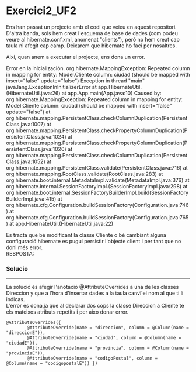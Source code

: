 # Exercici2_UF2

Ens han passat un projecte amb el codi que veieu en aquest repositori. D'altra banda, sols hem creat l'esquema de base de dades (com podeu veure al hibernate.conf.xml, anomenat "clients"), però no hem creat cap taula ni afegit cap camp. Deixarem que hibernate ho faci per nosaltres.

Així, quan anem a executar el projecte, ens dona un error.

Error en la inicialización.  org.hibernate.MappingException: Repeated column in mapping for entity: Model.Cliente column: ciudad (should be mapped with insert="false" update="false")
Exception in thread "main" java.lang.ExceptionInInitializerError
	at app.HibernateUtil.<clinit>(HibernateUtil.java:26)
	at app.App.main(App.java:10)
Caused by: org.hibernate.MappingException: Repeated column in mapping for entity: Model.Cliente column: ciudad (should be mapped with insert="false" update="false")
	at org.hibernate.mapping.PersistentClass.checkColumnDuplication(PersistentClass.java:1007)
	at org.hibernate.mapping.PersistentClass.checkPropertyColumnDuplication(PersistentClass.java:1024)
	at org.hibernate.mapping.PersistentClass.checkPropertyColumnDuplication(PersistentClass.java:1020)
	at org.hibernate.mapping.PersistentClass.checkColumnDuplication(PersistentClass.java:1052)
	at org.hibernate.mapping.PersistentClass.validate(PersistentClass.java:716)
	at org.hibernate.mapping.RootClass.validate(RootClass.java:283)
	at org.hibernate.boot.internal.MetadataImpl.validate(MetadataImpl.java:376)
	at org.hibernate.internal.SessionFactoryImpl.<init>(SessionFactoryImpl.java:298)
	at org.hibernate.boot.internal.SessionFactoryBuilderImpl.build(SessionFactoryBuilderImpl.java:415)
	at org.hibernate.cfg.Configuration.buildSessionFactory(Configuration.java:746)
	at org.hibernate.cfg.Configuration.buildSessionFactory(Configuration.java:765)
	at app.HibernateUtil.<clinit>(HibernateUtil.java:22)

Es tracta que bé modificant la classe Cliente o bé cambiant alguna configuració hibernate es pugui persistir l'objecte client i per tant que no doni més error.
</br>
RESPOSTA:
### Solucio
___
La solució és afegir l'anotació @AttributeOverrides a una de les classes Direccion y que a l'hora d'insertar dades a la taula canvï el nom al que ti li indicas.
</br>L'error es dona,ja que al declarar dos cops la classe Direccion a Cliente te els mateixos atributs repetits i per aixo donar error. 

    @AttributeOverrides({
            @AttributeOverride(name = "direccion", column = @Column(name = "direccionE")),
            @AttributeOverride(name = "ciudad", column = @Column(name = "ciudadE")),
            @AttributeOverride(name = "provincia", column = @Column(name = "provinciaE")),
            @AttributeOverride(name = "codigoPostal", column = @Column(name = "codigopostalE")) })
	    
	    